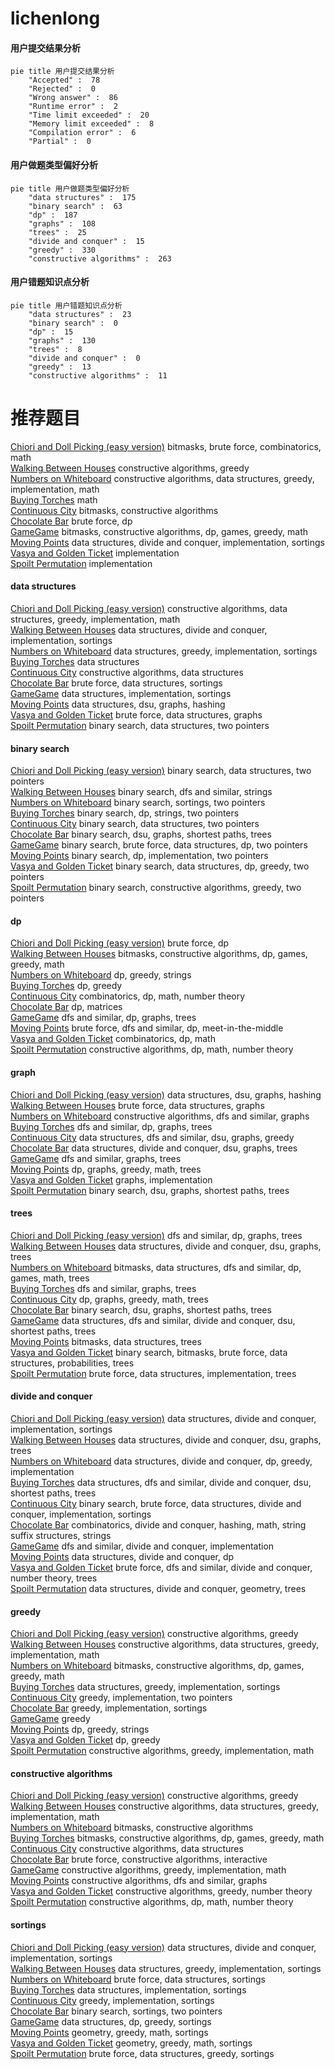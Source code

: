 # lichenlong
<!-- tabs:start -->
#### **用户提交结果分析**

```mermaid
pie title 用户提交结果分析
    "Accepted" :  78
    "Rejected" :  0
    "Wrong answer" :  86
    "Runtime error" :  2
    "Time limit exceeded" :  20
    "Memory limit exceeded" :  8
    "Compilation error" :  6
    "Partial" :  0
```
#### **用户做题类型偏好分析**

```mermaid
pie title 用户做题类型偏好分析
    "data structures" :  175
    "binary search" :  63
    "dp" :  187
    "graphs" :  108
    "trees" :  25
    "divide and conquer" :  15
    "greedy" :  330
    "constructive algorithms" :  263
```
#### **用户错题知识点分析**

```mermaid
pie title 用户错题知识点分析
    "data structures" :  23
    "binary search" :  0
    "dp" :  15
    "graphs" :  130
    "trees" :  8
    "divide and conquer" :  0
    "greedy" :  13
    "constructive algorithms" :  11
```
<!-- tabs:end -->
# 推荐题目
[Chiori and Doll Picking (easy version)](http://codeforces.com/problemset/problem/1336/E1)		bitmasks,
                        brute force,
                        combinatorics,
                        math		  
[Walking Between Houses](http://codeforces.com/problemset/problem/1015/D)		constructive algorithms,
                        greedy		  
[Numbers on Whiteboard](http://codeforces.com/problemset/problem/1430/C)		constructive algorithms,
                        data structures,
                        greedy,
                        implementation,
                        math		  
[Buying Torches](http://codeforces.com/problemset/problem/1418/A)		math		  
[Continuous City](https://codeforces.com/contest/1480/problem/E)		bitmasks,
                        constructive algorithms		  
[Chocolate Bar](http://codeforces.com/problemset/problem/598/E)		brute force,
                        dp		  
[GameGame](http://codeforces.com/problemset/problem/1383/B)		bitmasks,
                        constructive algorithms,
                        dp,
                        games,
                        greedy,
                        math		  
[Moving Points](http://codeforces.com/problemset/problem/1311/F)		data structures,
                        divide and conquer,
                        implementation,
                        sortings		  
[Vasya and Golden Ticket](http://codeforces.com/problemset/problem/1030/C)		implementation		  
[Spoilt Permutation](http://codeforces.com/problemset/problem/56/B)		implementation		  
<!-- tabs:start -->
#### **data structures**
[Chiori and Doll Picking (easy version)](http://codeforces.com/problemset/problem/1430/C)		constructive algorithms,
                        data structures,
                        greedy,
                        implementation,
                        math		  
[Walking Between Houses](http://codeforces.com/problemset/problem/1311/F)		data structures,
                        divide and conquer,
                        implementation,
                        sortings		  
[Numbers on Whiteboard](http://codeforces.com/problemset/problem/276/C)		data structures,
                        greedy,
                        implementation,
                        sortings		  
[Buying Torches](http://codeforces.com/problemset/problem/1184/C2)		data structures		  
[Continuous City](http://codeforces.com/problemset/problem/1023/D)		constructive algorithms,
                        data structures		  
[Chocolate Bar](https://codeforces.com/contest/1321/problem/E)		brute force,
                        data structures,
                        sortings		  
[GameGame](http://codeforces.com/problemset/problem/15/D)		data structures,
                        implementation,
                        sortings		  
[Moving Points](http://codeforces.com/problemset/problem/1166/F)		data structures,
                        dsu,
                        graphs,
                        hashing		  
[Vasya and Golden Ticket](http://codeforces.com/problemset/problem/1056/G)		brute force,
                        data structures,
                        graphs		  
[Spoilt Permutation](http://codeforces.com/problemset/problem/514/D)		binary search,
                        data structures,
                        two pointers		  
#### **binary search**
[Chiori and Doll Picking (easy version)](http://codeforces.com/problemset/problem/514/D)		binary search,
                        data structures,
                        two pointers		  
[Walking Between Houses](http://codeforces.com/problemset/problem/314/B)		binary search,
                        dfs and similar,
                        strings		  
[Numbers on Whiteboard](http://codeforces.com/problemset/problem/1166/C)		binary search,
                        sortings,
                        two pointers		  
[Buying Torches](http://codeforces.com/problemset/problem/676/C)		binary search,
                        dp,
                        strings,
                        two pointers		  
[Continuous City](http://codeforces.com/problemset/problem/616/D)		binary search,
                        data structures,
                        two pointers		  
[Chocolate Bar](http://codeforces.com/problemset/problem/1253/F)		binary search,
                        dsu,
                        graphs,
                        shortest paths,
                        trees		  
[GameGame](http://codeforces.com/problemset/problem/1335/E1)		binary search,
                        brute force,
                        data structures,
                        dp,
                        two pointers		  
[Moving Points](http://codeforces.com/problemset/problem/1354/B)		binary search,
                        dp,
                        implementation,
                        two pointers		  
[Vasya and Golden Ticket](http://codeforces.com/problemset/problem/1492/C)		binary search,
                        data structures,
                        dp,
                        greedy,
                        two pointers		  
[Spoilt Permutation](http://codeforces.com/problemset/problem/1463/D)		binary search,
                        constructive algorithms,
                        greedy,
                        two pointers		  
#### **dp**
[Chiori and Doll Picking (easy version)](http://codeforces.com/problemset/problem/598/E)		brute force,
                        dp		  
[Walking Between Houses](http://codeforces.com/problemset/problem/1383/B)		bitmasks,
                        constructive algorithms,
                        dp,
                        games,
                        greedy,
                        math		  
[Numbers on Whiteboard](http://codeforces.com/problemset/problem/665/C)		dp,
                        greedy,
                        strings		  
[Buying Torches](http://codeforces.com/problemset/problem/542/F)		dp,
                        greedy		  
[Continuous City](http://codeforces.com/problemset/problem/839/D)		combinatorics,
                        dp,
                        math,
                        number theory		  
[Chocolate Bar](http://codeforces.com/problemset/problem/498/E)		dp,
                        matrices		  
[GameGame](http://codeforces.com/problemset/problem/743/D)		dfs and similar,
                        dp,
                        graphs,
                        trees		  
[Moving Points](http://codeforces.com/problemset/problem/513/G1)		brute force,
                        dfs and similar,
                        dp,
                        meet-in-the-middle		  
[Vasya and Golden Ticket](http://codeforces.com/problemset/problem/212/C)		combinatorics,
                        dp,
                        math		  
[Spoilt Permutation](http://codeforces.com/problemset/problem/546/D)		constructive algorithms,
                        dp,
                        math,
                        number theory		  
#### **graph**
[Chiori and Doll Picking (easy version)](http://codeforces.com/problemset/problem/1166/F)		data structures,
                        dsu,
                        graphs,
                        hashing		  
[Walking Between Houses](http://codeforces.com/problemset/problem/1056/G)		brute force,
                        data structures,
                        graphs		  
[Numbers on Whiteboard](http://codeforces.com/problemset/problem/858/F)		constructive algorithms,
                        dfs and similar,
                        graphs		  
[Buying Torches](http://codeforces.com/problemset/problem/743/D)		dfs and similar,
                        dp,
                        graphs,
                        trees		  
[Continuous City](http://codeforces.com/problemset/problem/659/E)		data structures,
                        dfs and similar,
                        dsu,
                        graphs,
                        greedy		  
[Chocolate Bar](http://codeforces.com/problemset/problem/1217/F)		data structures,
                        divide and conquer,
                        dsu,
                        graphs,
                        trees		  
[GameGame](http://codeforces.com/problemset/problem/22/E)		dfs and similar,
                        graphs,
                        trees		  
[Moving Points](http://codeforces.com/problemset/problem/1369/D)		dp,
                        graphs,
                        greedy,
                        math,
                        trees		  
[Vasya and Golden Ticket](http://codeforces.com/problemset/problem/1250/E)		graphs,
                        implementation		  
[Spoilt Permutation](http://codeforces.com/problemset/problem/1253/F)		binary search,
                        dsu,
                        graphs,
                        shortest paths,
                        trees		  
#### **trees**
[Chiori and Doll Picking (easy version)](http://codeforces.com/problemset/problem/743/D)		dfs and similar,
                        dp,
                        graphs,
                        trees		  
[Walking Between Houses](http://codeforces.com/problemset/problem/1217/F)		data structures,
                        divide and conquer,
                        dsu,
                        graphs,
                        trees		  
[Numbers on Whiteboard](http://codeforces.com/problemset/problem/1498/F)		bitmasks,
                        data structures,
                        dfs and similar,
                        dp,
                        games,
                        math,
                        trees		  
[Buying Torches](http://codeforces.com/problemset/problem/22/E)		dfs and similar,
                        graphs,
                        trees		  
[Continuous City](http://codeforces.com/problemset/problem/1369/D)		dp,
                        graphs,
                        greedy,
                        math,
                        trees		  
[Chocolate Bar](http://codeforces.com/problemset/problem/1253/F)		binary search,
                        dsu,
                        graphs,
                        shortest paths,
                        trees		  
[GameGame](http://codeforces.com/problemset/problem/936/E)		data structures,
                        dfs and similar,
                        divide and conquer,
                        dsu,
                        shortest paths,
                        trees		  
[Moving Points](http://codeforces.com/problemset/problem/817/E)		bitmasks,
                        data structures,
                        trees		  
[Vasya and Golden Ticket](http://codeforces.com/problemset/problem/1479/D)		binary search,
                        bitmasks,
                        brute force,
                        data structures,
                        probabilities,
                        trees		  
[Spoilt Permutation](http://codeforces.com/problemset/problem/1511/C)		brute force,
                        data structures,
                        implementation,
                        trees		  
#### **divide and conquer**
[Chiori and Doll Picking (easy version)](http://codeforces.com/problemset/problem/1311/F)		data structures,
                        divide and conquer,
                        implementation,
                        sortings		  
[Walking Between Houses](http://codeforces.com/problemset/problem/1217/F)		data structures,
                        divide and conquer,
                        dsu,
                        graphs,
                        trees		  
[Numbers on Whiteboard](http://codeforces.com/problemset/problem/1420/C2)		data structures,
                        divide and conquer,
                        dp,
                        greedy,
                        implementation		  
[Buying Torches](http://codeforces.com/problemset/problem/936/E)		data structures,
                        dfs and similar,
                        divide and conquer,
                        dsu,
                        shortest paths,
                        trees		  
[Continuous City](http://codeforces.com/problemset/problem/1461/D)		binary search,
                        brute force,
                        data structures,
                        divide and conquer,
                        implementation,
                        sortings		  
[Chocolate Bar](http://codeforces.com/problemset/problem/1466/G)		combinatorics,
                        divide and conquer,
                        hashing,
                        math,
                        string suffix structures,
                        strings		  
[GameGame](http://codeforces.com/problemset/problem/1490/D)		dfs and similar,
                        divide and conquer,
                        implementation		  
[Moving Points](https://codeforces.com/contest/1483/problem/C)		data structures,
                        divide and conquer,
                        dp		  
[Vasya and Golden Ticket](http://codeforces.com/problemset/problem/1491/E)		brute force,
                        dfs and similar,
                        divide and conquer,
                        number theory,
                        trees		  
[Spoilt Permutation](http://codeforces.com/problemset/problem/1303/G)		data structures,
                        divide and conquer,
                        geometry,
                        trees		  
#### **greedy**
[Chiori and Doll Picking (easy version)](http://codeforces.com/problemset/problem/1015/D)		constructive algorithms,
                        greedy		  
[Walking Between Houses](http://codeforces.com/problemset/problem/1430/C)		constructive algorithms,
                        data structures,
                        greedy,
                        implementation,
                        math		  
[Numbers on Whiteboard](http://codeforces.com/problemset/problem/1383/B)		bitmasks,
                        constructive algorithms,
                        dp,
                        games,
                        greedy,
                        math		  
[Buying Torches](http://codeforces.com/problemset/problem/276/C)		data structures,
                        greedy,
                        implementation,
                        sortings		  
[Continuous City](http://codeforces.com/problemset/problem/381/A)		greedy,
                        implementation,
                        two pointers		  
[Chocolate Bar](http://codeforces.com/problemset/problem/405/A)		greedy,
                        implementation,
                        sortings		  
[GameGame](http://codeforces.com/problemset/problem/1157/C1)		greedy		  
[Moving Points](http://codeforces.com/problemset/problem/665/C)		dp,
                        greedy,
                        strings		  
[Vasya and Golden Ticket](http://codeforces.com/problemset/problem/542/F)		dp,
                        greedy		  
[Spoilt Permutation](http://codeforces.com/problemset/problem/1119/C)		constructive algorithms,
                        greedy,
                        implementation,
                        math		  
#### **constructive algorithms**
[Chiori and Doll Picking (easy version)](http://codeforces.com/problemset/problem/1015/D)		constructive algorithms,
                        greedy		  
[Walking Between Houses](http://codeforces.com/problemset/problem/1430/C)		constructive algorithms,
                        data structures,
                        greedy,
                        implementation,
                        math		  
[Numbers on Whiteboard](https://codeforces.com/contest/1480/problem/E)		bitmasks,
                        constructive algorithms		  
[Buying Torches](http://codeforces.com/problemset/problem/1383/B)		bitmasks,
                        constructive algorithms,
                        dp,
                        games,
                        greedy,
                        math		  
[Continuous City](http://codeforces.com/problemset/problem/1023/D)		constructive algorithms,
                        data structures		  
[Chocolate Bar](http://codeforces.com/problemset/problem/753/C)		brute force,
                        constructive algorithms,
                        interactive		  
[GameGame](http://codeforces.com/problemset/problem/1119/C)		constructive algorithms,
                        greedy,
                        implementation,
                        math		  
[Moving Points](http://codeforces.com/problemset/problem/858/F)		constructive algorithms,
                        dfs and similar,
                        graphs		  
[Vasya and Golden Ticket](http://codeforces.com/problemset/problem/665/D)		constructive algorithms,
                        greedy,
                        number theory		  
[Spoilt Permutation](http://codeforces.com/problemset/problem/546/D)		constructive algorithms,
                        dp,
                        math,
                        number theory		  
#### **sortings**
[Chiori and Doll Picking (easy version)](http://codeforces.com/problemset/problem/1311/F)		data structures,
                        divide and conquer,
                        implementation,
                        sortings		  
[Walking Between Houses](http://codeforces.com/problemset/problem/276/C)		data structures,
                        greedy,
                        implementation,
                        sortings		  
[Numbers on Whiteboard](https://codeforces.com/contest/1321/problem/E)		brute force,
                        data structures,
                        sortings		  
[Buying Torches](http://codeforces.com/problemset/problem/15/D)		data structures,
                        implementation,
                        sortings		  
[Continuous City](http://codeforces.com/problemset/problem/405/A)		greedy,
                        implementation,
                        sortings		  
[Chocolate Bar](http://codeforces.com/problemset/problem/1166/C)		binary search,
                        sortings,
                        two pointers		  
[GameGame](http://codeforces.com/problemset/problem/1253/E)		data structures,
                        dp,
                        greedy,
                        sortings		  
[Moving Points](https://codeforces.com/contest/1496/problem/C)		geometry,
                        greedy,
                        math,
                        sortings		  
[Vasya and Golden Ticket](http://codeforces.com/problemset/problem/1495/A)		geometry,
                        greedy,
                        math,
                        sortings		  
[Spoilt Permutation](http://codeforces.com/problemset/problem/1497/A)		brute force,
                        data structures,
                        greedy,
                        sortings		  
<!-- tabs:end -->
